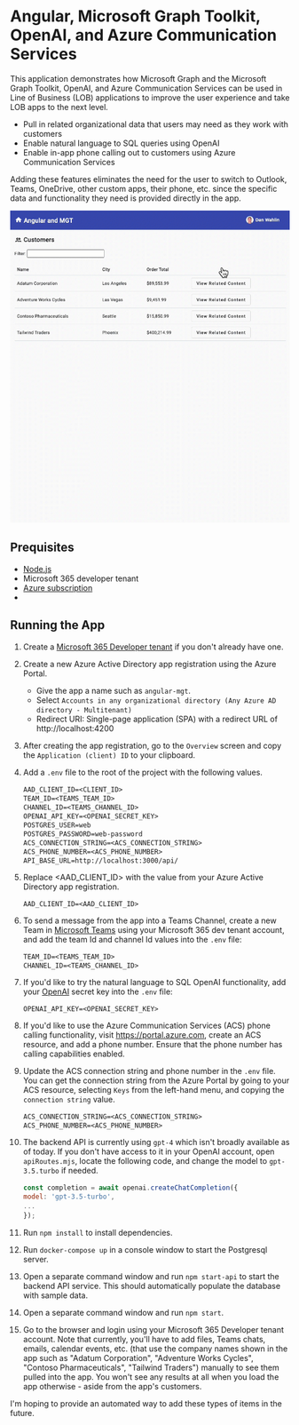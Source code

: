 # Angular, Microsoft Graph Toolkit, OpenAI, and Azure Communication Services

This application demonstrates how Microsoft Graph and the Microsoft Graph Toolkit, OpenAI, and Azure Communication Services can be used in Line of Business (LOB) applications to improve the user experience and take LOB apps to the next level.

- Pull in related organizational data that users may need as they work with customers
- Enable natural language to SQL queries using OpenAI
- Enable in-app phone calling out to customers using Azure Communication Services

Adding these features eliminates the need for the user to switch to Outlook, Teams, OneDrive, other custom apps, their phone, etc. since the specific data and functionality they need is provided directly in the app.

![App Demo](/images/demo.gif)

## Prequisites

- [Node.js](https://nodejs.org)
- Microsoft 365 developer tenant
- [Azure subscription](https://azure.microsoft.com/free/)
- 

## Running the App

1. Create a [Microsoft 365 Developer tenant](https://developer.microsoft.com/en-us/microsoft-365/dev-program) if you don't already have one.

1. Create a new Azure Active Directory app registration using the Azure Portal.

    - Give the app a name such as `angular-mgt`.
    - Select `Accounts in any organizational directory (Any Azure AD directory - Multitenant)`
    - Redirect URI: Single-page application (SPA) with a redirect URL of http://localhost:4200

1. After creating the app registration, go to the `Overview` screen and copy the `Application (client) ID` to your clipboard.

1. Add a `.env` file to the root of the project with the following values. 

    ```
    AAD_CLIENT_ID=<CLIENT_ID>
    TEAM_ID=<TEAMS_TEAM_ID>
    CHANNEL_ID=<TEAMS_CHANNEL_ID>
    OPENAI_API_KEY=<OPENAI_SECRET_KEY>
    POSTGRES_USER=web
    POSTGRES_PASSWORD=web-password
    ACS_CONNECTION_STRING=<ACS_CONNECTION_STRING>
    ACS_PHONE_NUMBER=<ACS_PHONE_NUMBER>
    API_BASE_URL=http://localhost:3000/api/
    ```

1. Replace <AAD_CLIENT_ID> with the value from your Azure Active Directory app registration.

    ```
    AAD_CLIENT_ID=<AAD_CLIENT_ID>
    ```

1. To send a message from the app into a Teams Channel, create a new Team in [Microsoft Teams](https://teams.microsoft.com) using your Microsoft 365 dev tenant account, and add the team Id and channel Id values into the `.env` file:

    ```
    TEAM_ID=<TEAMS_TEAM_ID>
    CHANNEL_ID=<TEAMS_CHANNEL_ID>
    ```

1. If you'd like to try the natural language to SQL OpenAI functionality, add your [OpenAI](https://platform.openai.com/account/api-keys) secret key into the `.env` file:

    ```
    OPENAI_API_KEY=<OPENAI_SECRET_KEY>
    ```

1. If you'd like to use the Azure Communication Services (ACS) phone calling functionality, visit https://portal.azure.com, create an ACS resource, and add a phone number. Ensure that the phone number has calling capabilities enabled. 

1. Update the ACS connection string and phone number in the `.env` file. You can get the connection string from the Azure Portal by going to your ACS resource, selecting `Keys` from the left-hand menu, and copying the `connection string` value.

    ```
    ACS_CONNECTION_STRING=<ACS_CONNECTION_STRING>
    ACS_PHONE_NUMBER=<ACS_PHONE_NUMBER>
    ```

1. The backend API is currently using `gpt-4` which isn't broadly available as of today. If you don't have access to it in your OpenAI account, open `apiRoutes.mjs`, locate the following code, and change the model to `gpt-3.5.turbo` if needed.

    ```javascript
    const completion = await openai.createChatCompletion({
    model: 'gpt-3.5-turbo', 
    ...
    });
    ```

1. Run `npm install` to install dependencies.

1. Run `docker-compose up` in a console window to start the Postgresql server.

1. Open a separate command window and run `npm start-api` to start the backend API service. This should automatically populate the database with sample data.

1. Open a separate command window and run `npm start`.

1. Go to the browser and login using your Microsoft 365 Developer tenant account. Note that currently, you'll have to add files, Teams chats, emails, calendar events, etc. (that use the company names shown in the app such as "Adatum Corporation", "Adventure Works Cycles", "Contoso Pharmaceuticals", "Tailwind Traders") manually to see them pulled into the app. You won't see any results at all when you load the app otherwise - aside from the app's customers. 

I'm hoping to provide an automated way to add these types of items in the future.
